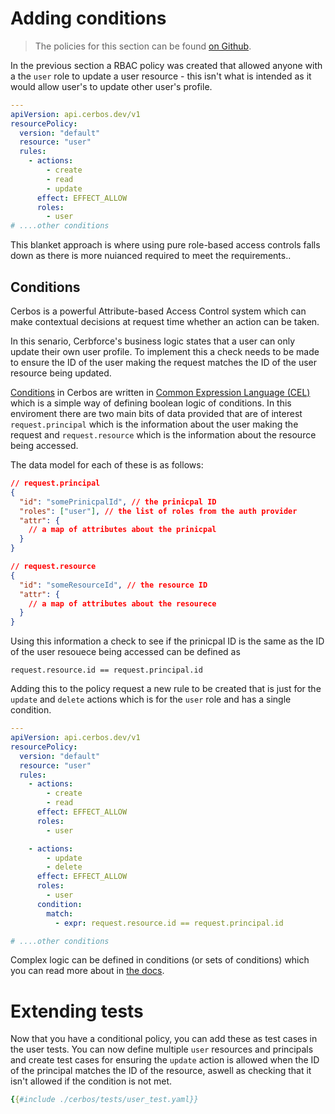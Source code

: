 # Adding conditions

> The policies for this section can be found [on Github](https://github.com/cerbos/tutorial/tree/main/src/06-adding-conditions/cerbos).

In the previous section a RBAC policy was created that allowed anyone with a the `user` role to update a user resource - this isn't what is intended as it would allow user's to update other user's profile. 

```yaml
---
apiVersion: api.cerbos.dev/v1
resourcePolicy:
  version: "default"
  resource: "user"
  rules:
    - actions:
        - create
        - read
        - update
      effect: EFFECT_ALLOW
      roles:
        - user
# ....other conditions
```

This blanket approach is where using pure role-based access controls falls down as there is more nuianced required to meet the requirements..

## Conditions

Cerbos is a powerful Attribute-based Access Control system which can make contextual decisions at request time whether an action can be taken.

In this senario, Cerbforce's business logic states that a user can only update their own user profile. To implement this a check needs to be made to ensure the ID of the user making the request matches the ID of the user resource being updated.

[Conditions](https://docs.cerbos.dev/cerbos/latest/policies/conditions.html) in Cerbos are written in [Common Expression Language (CEL)](https://github.com/google/cel-spec/blob/master/doc/intro.md) which is a simple way of defining boolean logic of conditions. In this enviroment there are two main bits of data provided that are of interest `request.principal` which is the information about the user making the request and `request.resource` which is the information about the resource being accessed.

The data model for each of these is as follows:

```json
// request.principal
{
  "id": "somePrinicpalId", // the prinicpal ID
  "roles": ["user"], // the list of roles from the auth provider
  "attr": {
    // a map of attributes about the prinicpal
  }
}

// request.resource
{
  "id": "someResourceId", // the resource ID
  "attr": {
    // a map of attributes about the resourece
  }
}
```

Using this information a check to see if the prinicpal ID is the same as the ID of the user resouece being accessed can be defined as

`request.resource.id == request.principal.id`

Adding this to the policy request a new rule to be created that is just for the `update` and `delete` actions which is for the `user` role and has a single condition.

```yaml
---
apiVersion: api.cerbos.dev/v1
resourcePolicy:
  version: "default"
  resource: "user"
  rules:
    - actions:
        - create
        - read
      effect: EFFECT_ALLOW
      roles:
        - user

    - actions:
        - update
        - delete
      effect: EFFECT_ALLOW
      roles:
        - user
      condition:
        match:
          - expr: request.resource.id == request.principal.id

# ....other conditions
```

Complex logic can be defined in conditions (or sets of conditions) which you can read more about in [the docs](https://docs.cerbos.dev/cerbos/latest/policies/conditions.html).

# Extending tests

Now that you have a conditional policy, you can add these as test cases in the user tests. You can now define multiple `user` resources and principals and create test cases for ensuring the `update` action is allowed when the ID of the principal matches the ID of the resource, aswell as checking that it isn't allowed if the condition is not met.

```yaml
{{#include ./cerbos/tests/user_test.yaml}}
```